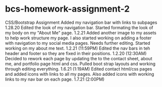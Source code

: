 # bcs-homework-assignment-2
CSS/Bootstrap Assignment
Added my navigation bar with links to subpages 1.28.20
Edited the look of my navigation bar. Started formating the look of my body on my "About Me" page. 1.2.21
Added another image to my assets to help work structure my page. I also started working on adding a footer with navigation to my social media pages. Needs further editing. Started working on my about me text. 1.2.21 (11:59PM)
Edited the nav bars in teh header and footer so they are fixed in their positions. 1.2.20 (12:30AM)
Decided to rework each page by updating the to the contact sheet, about me, and portfolio page html and css. Pulled boot strap layouts and working through editing everything. 1.6.21 (1:19AM)
Edited contact html/css pages and added icons with links to all my pages. Also added icons with working links to my nav bar on each page. 1.7.21 (2:00PM)